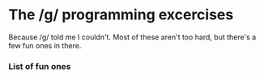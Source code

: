 # The /g/ programming excercises

Because /g/ told me I couldn't.
Most of these aren't too hard, but there's a few fun ones in there.

### List of fun ones
